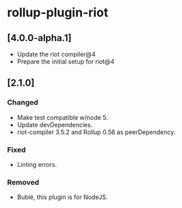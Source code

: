 # rollup-plugin-riot

## [4.0.0-alpha.1]

- Update the riot compiler@4
- Prepare the initial setup for riot@4

## \[2.1.0]

### Changed

- Make test compatible w/node 5.
- Update devDependencies.
- riot-compiler 3.5.2 and Rollup 0.56 as peerDependency.

### Fixed

- Linting errors.

### Removed

- Bublé, this plugin is for NodeJS.
